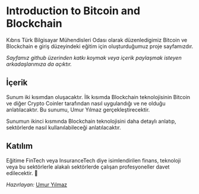 # Introduction to Bitcoin and Blockchain
Kıbrıs Türk Bilgisayar Mühendisleri Odası olarak düzenledigimiz Bitcoin ve Blockchain e giriş düzeyindeki eğitim için oluşturduğumuz proje sayfamızdır.

*Sayfamız github üzerinden katkı koymak veya içerik paylaşmak isteyen arkadaşlarımıza da açıktır.*


## İçerik
Sunum iki kısımdan oluşacaktır. İlk kısımda Blockchain teknolojisinin Bitcoin ve diğer Crypto Coinler tarafından nasıl uygulandığı ve ne olduğu anlatılacaktır. Bu sunumu, Umur Yılmaz gerçekleştirecektir.

Sunumun ikinci kısmında Blockchain teknolojisini daha detaylı anlatıp, sektörlerde nasıl kullanılabileceği anlatılacaktır.

## Katılım
Eğitime FinTech veya InsuranceTech diye isimlendirilen finans, teknoloji veya bu sektörlerle alakalı sektörlerde çalışan profesyoneller davet edilecektir. :muscle:

*Hazırlayan:* [Umur Yılmaz](https://github.com/umuryilmaz)
